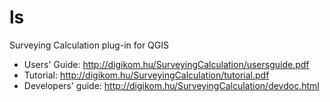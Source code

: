 ls
==

Surveying Calculation plug-in for QGIS

* Users' Guide: http://digikom.hu/SurveyingCalculation/usersguide.pdf
* Tutorial:  http://digikom.hu/SurveyingCalculation/tutorial.pdf
* Developers' guide: http://digikom.hu/SurveyingCalculation/devdoc.html
